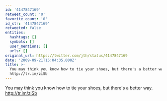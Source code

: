 ```yaml
---
id: '4147847169'
retweet_count: '0'
favorite_count: '0'
id_str: '4147847169'
retweeted: false
entities:
  hashtags: []
  symbols: []
  user_mentions: []
  urls: []
original_url: https://twitter.com/jth/status/4147847169
date: '2009-09-21T15:04:35.000Z'
title: >-
  You may think you know how to tie your shoes, but there's a better way.
  http://tr.im/ziSb
---
```


You may think you know how to tie your shoes, but there's a better way. http://tr.im/ziSb